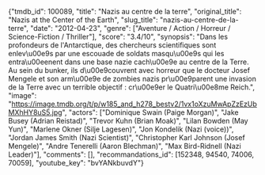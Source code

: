{"tmdb_id": 100089, "title": "Nazis au centre de la terre", "original_title": "Nazis at the Center of the Earth", "slug_title": "nazis-au-centre-de-la-terre", "date": "2012-04-23", "genre": ["Aventure / Action / Horreur / Science-Fiction / Thriller"], "score": "3.4/10", "synopsis": "Dans les profondeurs de l'Antarctique, des chercheurs scientifiques sont enlev\u00e9s par une escouade de soldats masqu\u00e9s qui les entra\u00eenent dans une base nazie cach\u00e9e au centre de la Terre. Au sein du bunker, ils d\u00e9couvrent avec horreur que le docteur Josef Mengele et son arm\u00e9e de zombies nazis pr\u00e9parent une invasion de la Terre avec un terrible objectif : cr\u00e9er le Quatri\u00e8me Reich.", "image": "https://image.tmdb.org/t/p/w185_and_h278_bestv2/1vx1oXzuMwApZzEzUbMXhHY8uS5.jpg", "actors": ["Dominique Swain (Paige Morgan)", "Jake Busey (Adrian Reistad)", "Trevor Kuhn (Brian Moak)", "Lilan Bowden (May Yun)", "Marlene Okner (Silje Lagesen)", "Jon Kondelik (Nazi (voice))", "Jordan James Smith (Nazi Scientist)", "Christopher Karl Johnson (Josef Mengele)", "Andre Tenerelli (Aaron Blechman)", "Max Bird-Ridnell (Nazi Leader)"], "comments": [], "recommandations_id": [152348, 94540, 74006, 70059], "youtube_key": "bvYANkbuvdY"}
